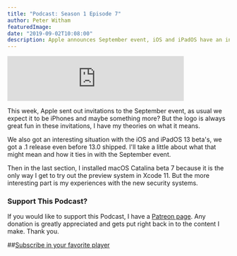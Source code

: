 ```yaml
---
title: "Podcast: Season 1 Episode 7"
author: Peter Witham
featuredImage:
date: "2019-09-02T10:08:00"
description: Apple announces September event, iOS and iPadOS have an interesting 13.1 beta, and my experiences with macOS Catalina beta.
---
```


<iframe src="https://anchor.fm/compileswift/embed/episodes/Apple-September-Event--iOSiPadOS-13-1--Plus-my-macOS-Catalina-Beta-7-Experiences-e565a7" height="102" width="400" frameborder="0" scrolling="no"></iframe>

This week, Apple sent out invitations to the September event, as usual we expect it to be iPhones and maybe something more? But the logo is always great fun in these invitations, I have my theories on what it means.

We also got an interesting situation with the iOS and iPadOS 13 beta's, we got a .1 release even before 13.0 shipped. I'll take a little about what that might mean and how it ties in with the September event.

Then in the last section, I installed macOS Catalina beta 7 because it is the only way I get to try out the preview system in Xcode 11. But the more interesting part is my experiences with the new security systems.

### Support This Podcast?
If you would like to support this Podcast, I have a [Patreon page](https://patreon.com/pwcom). Any donation is greatly appreciated and gets put right back in to the content I make.
Thank you.


##[Subscribe in your favorite player](https://pw.d.pr/5TbjRs) 


